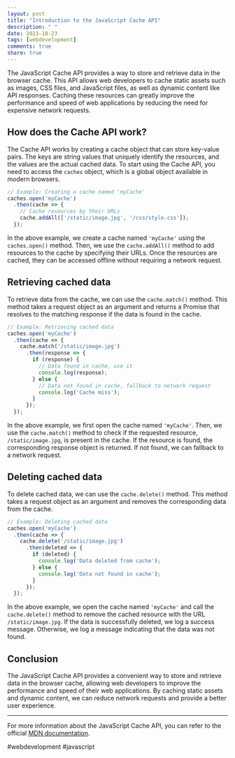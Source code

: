 ```yaml
---
layout: post
title: "Introduction to the JavaScript Cache API"
description: " "
date: 2023-10-23
tags: [webdevelopment]
comments: true
share: true
---
```


The JavaScript Cache API provides a way to store and retrieve data in the browser cache. This API allows web developers to cache static assets such as images, CSS files, and JavaScript files, as well as dynamic content like API responses. Caching these resources can greatly improve the performance and speed of web applications by reducing the need for expensive network requests.

## How does the Cache API work?

The Cache API works by creating a cache object that can store key-value pairs. The keys are string values that uniquely identify the resources, and the values are the actual cached data. To start using the Cache API, you need to access the `caches` object, which is a global object available in modern browsers.

```javascript
// Example: Creating a cache named 'myCache'
caches.open('myCache')
  .then(cache => {
    // Cache resources by their URLs
    cache.addAll(['/static/image.jpg', '/css/style.css']);
  });
```

In the above example, we create a cache named `'myCache'` using the `caches.open()` method. Then, we use the `cache.addAll()` method to add resources to the cache by specifying their URLs. Once the resources are cached, they can be accessed offline without requiring a network request.

## Retrieving cached data

To retrieve data from the cache, we can use the `cache.match()` method. This method takes a request object as an argument and returns a Promise that resolves to the matching response if the data is found in the cache.

```javascript
// Example: Retrieving cached data
caches.open('myCache')
  .then(cache => {
    cache.match('/static/image.jpg')
      .then(response => {
        if (response) {
          // Data found in cache, use it
          console.log(response);
        } else {
          // Data not found in cache, fallback to network request
          console.log('Cache miss');
        }
      });
  });
```

In the above example, we first open the cache named `'myCache'`. Then, we use the `cache.match()` method to check if the requested resource, `/static/image.jpg`, is present in the cache. If the resource is found, the corresponding response object is returned. If not found, we can fallback to a network request.

## Deleting cached data

To delete cached data, we can use the `cache.delete()` method. This method takes a request object as an argument and removes the corresponding data from the cache.

```javascript
// Example: Deleting cached data
caches.open('myCache')
  .then(cache => {
    cache.delete('/static/image.jpg')
      .then(deleted => {
        if (deleted) {
          console.log('Data deleted from cache');
        } else {
          console.log('Data not found in cache');
        }
      });
  });
```

In the above example, we open the cache named `'myCache'` and call the `cache.delete()` method to remove the cached resource with the URL `/static/image.jpg`. If the data is successfully deleted, we log a success message. Otherwise, we log a message indicating that the data was not found.

## Conclusion

The JavaScript Cache API provides a convenient way to store and retrieve data in the browser cache, allowing web developers to improve the performance and speed of their web applications. By caching static assets and dynamic content, we can reduce network requests and provide a better user experience.

***

For more information about the JavaScript Cache API, you can refer to the official [MDN documentation](https://developer.mozilla.org/en-US/docs/Web/API/Cache). 

#webdevelopment #javascript